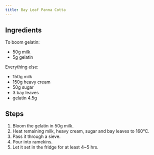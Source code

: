 ```yaml
---
title: Bay Leaf Panna Cotta
---
```


## Ingredients

To boom gelatin:
- 50g milk
- 5g gelatin

Everything else:
- 150g milk
- 150g heavy cream
- 50g sugar
- 3 bay leaves
- gelatin 4.5g

## Steps

1. Bloom the gelatin in 50g milk.
1. Heat remaining milk, heavy cream, sugar and bay leaves to 160°C.
1. Pass it through a sieve.
1. Pour into ramekins.
1. Let it set in the fridge for at least 4~5 hrs.
